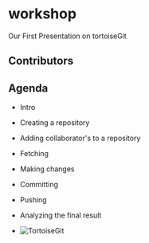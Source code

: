 # workshop
Our First Presentation on tortoiseGit

## Contributors

## Agenda
- Intro
- Creating a repository
- Adding collaborator's to a repository
- Fetching
- Making changes
- Committing
- Pushing
- Analyzing the final result

- ![TortoiseGit](https://upload.wikimedia.org/wikipedia/commons/8/88/TortoiseGit_logo.svg)
